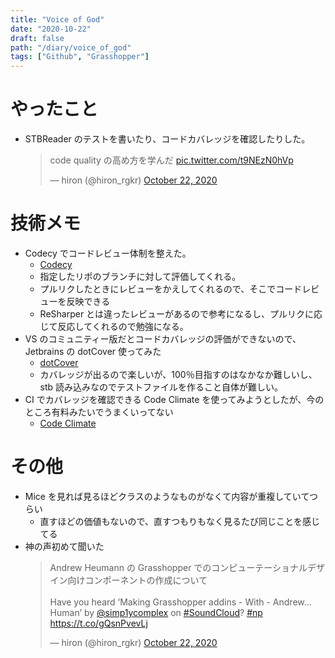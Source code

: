 ```yaml
---
title: "Voice of God"
date: "2020-10-22"
draft: false
path: "/diary/voice_of_god"
tags: ["Github", "Grasshopper"]
---
```


# やったこと

- STBReader のテストを書いたり、コードカバレッジを確認したりした。
  <blockquote class="twitter-tweet"><p lang="ja" dir="ltr">code quality の高め方を学んだ <a href="https://t.co/t9NEzN0hVp">pic.twitter.com/t9NEzN0hVp</a></p>&mdash; hiron (@hiron_rgkr) <a href="https://twitter.com/hiron_rgkr/status/1319273934609526786?ref_src=twsrc%5Etfw">October 22, 2020</a></blockquote> <script async src="https://platform.twitter.com/widgets.js" charset="utf-8"></script>

# 技術メモ

- Codecy でコードレビュー体制を整えた。
  - [Codecy](https://www.codacy.com/?utm_term=codacy&utm_campaign=Codacy+Branded&utm_source=adwords&utm_medium=ppc&hsa_acc=9882323101&hsa_cam=1664731136&hsa_grp=65003689580&hsa_ad=339954152859&hsa_src=g&hsa_tgt=kwd-371532042943&hsa_kw=codacy&hsa_mt=e&hsa_net=adwords&hsa_ver=3&gclid=Cj0KCQjw28T8BRDbARIsAEOMBczZfbF0ixQa7DLK0JeOGSZxroz51YVhzcHP-edsCfQVsklX_0UcpaoaAs7GEALw_wcB)
  - 指定したリポのブランチに対して評価してくれる。
  - プルリクしたときにレビューをかえしてくれるので、そこでコードレビューを反映できる
  - ReSharper とは違ったレビューがあるので参考になるし、プルリクに応じて反応してくれるので勉強になる。
- VS のコミュニティー版だとコードカバレッジの評価ができないので、Jetbrains の dotCover 使ってみた
  - [dotCover](https://www.jetbrains.com/ja-jp/dotcover/)
  - カバレッジが出るので楽しいが、100％目指すのはなかなか難しいし、stb 読み込みなのでテストファイルを作ること自体が難しい。
- CI でカバレッジを確認できる Code Climate を使ってみようとしたが、今のところ有料みたいでうまくいってない
  - [Code Climate](https://codeclimate.com/)

# その他

- Mice を見れば見るほどクラスのようなものがなくて内容が重複していてつらい
  - 直すほどの価値もないので、直すつもりもなく見るたび同じことを感じてる
- 神の声初めて聞いた
  <blockquote class="twitter-tweet"><p lang="ja" dir="ltr">Andrew Heumann の Grasshopper でのコンピューテーショナルデザイン向けコンポーネントの作成について<br><br>Have you heard ‘Making Grasshopper addins - With - Andrew... Human’ by <a href="https://twitter.com/simp1ycomplex?ref_src=twsrc%5Etfw">@simp1ycomplex</a> on <a href="https://twitter.com/hashtag/SoundCloud?src=hash&amp;ref_src=twsrc%5Etfw">#SoundCloud</a>? <a href="https://twitter.com/hashtag/np?src=hash&amp;ref_src=twsrc%5Etfw">#np</a> <a href="https://t.co/gQsnPvevLj">https://t.co/gQsnPvevLj</a></p>&mdash; hiron (@hiron_rgkr) <a href="https://twitter.com/hiron_rgkr/status/1319095477774602240?ref_src=twsrc%5Etfw">October 22, 2020</a></blockquote> <script async src="https://platform.twitter.com/widgets.js" charset="utf-8"></script>

